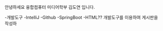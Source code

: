 안녕하세요 융합컴퓨터 미디어학부 김도연 입니다. <br>

-개발도구
  -IntelliJ
  -Github
  -SpringBoot
  -HTML??
개발도구를 이용하여 게시판을 작성하
 
